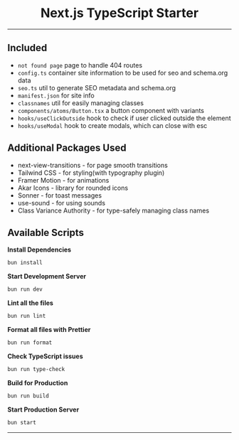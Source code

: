 <h1 align="center">
  Next.js TypeScript Starter
</h1>

---

## Included

- `not found page` page to handle 404 routes
- `config.ts` container site information to be used for seo and schema.org data
- `seo.ts` util to generate SEO metadata and schema.org
- `manifest.json` for site info
- `classnames` util for easily managing classes
- `components/atoms/Button.tsx` a button component with variants
- `hooks/useClickOutside` hook to check if user clicked outside the element
- `hooks/useModal` hook to create modals, which can close with esc

## Additional Packages Used

- next-view-transitions - for page smooth transitions
- Tailwind CSS - for styling(with typography plugin)
- Framer Motion - for animations
- Akar Icons - library for rounded icons
- Sonner - for toast messages
- use-sound - for using sounds
- Class Variance Authority - for type-safely managing class names

## Available Scripts

**Install Dependencies**

```bash
bun install
```

**Start Development Server**

```bash
bun run dev
```

**Lint all the files**

```bash
bun run lint
```

**Format all files with Prettier**

```bash
bun run format
```

**Check TypeScript issues**

```bash
bun run type-check
```

**Build for Production**

```bash
bun run build
```

**Start Production Server**

```bash
bun start
```

---

